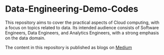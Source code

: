 # Data-Engineering-Demo-Codes

This repository aims to cover the practical aspects of Cloud computing, with a focus on topics related to data. Its intended audience consists of Software Engineers, Data Engineers, and Analytics Engineers, with a strong emphasis on the data domain.

The content in this repository is published as blogs on [Medium](https://medium.com/@amarachi.ogu)
